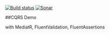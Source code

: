 [![Build status](https://ci.appveyor.com/api/projects/status/e2l7sit0nqwsooo4/branch/master?svg=true)](https://ci.appveyor.com/project/adrianiftode/invoicingsystem/branch/master)
[![Sonar](https://sonarcloud.io/api/project_badges/measure?project=adrianiftode_InvoicingSystem&metric=alert_status)](https://sonarcloud.io/dashboard?id=adrianiftode_InvoicingSystem)

##CQRS Demo

with MediatR, FluentValidation, FluentAssertions
